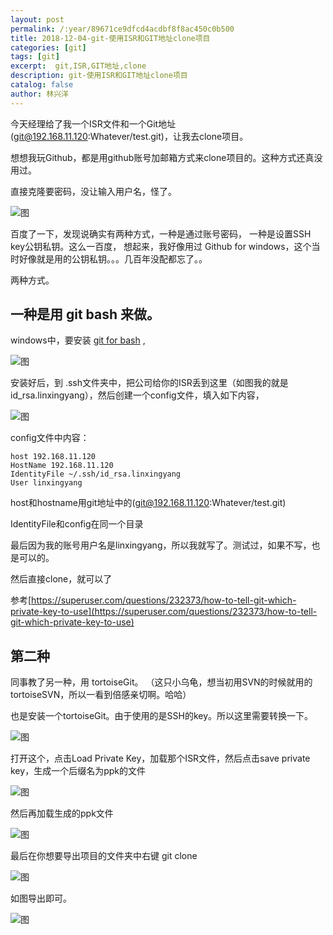 ```yaml
---
layout: post
permalink: /:year/89671ce9dfcd4acdbf8f8ac450c0b500
title: 2018-12-04-git-使用ISR和GIT地址clone项目
categories: [git]
tags: [git]
excerpt:  git,ISR,GIT地址,clone
description: git-使用ISR和GIT地址clone项目
catalog: false
author: 林兴洋
---
```



今天经理给了我一个ISR文件和一个Git地址(git@192.168.11.120:Whatever/test.git)，让我去clone项目。


想想我玩Github，都是用github账号加邮箱方式来clone项目的。这种方式还真没用过。

直接克隆要密码，没让输入用户名，怪了。

![图](https://gitee.com/linxingyang/at-2020-10-02-image/raw/master/image/G-git/image/2018-12-04/02.png)


百度了一下，发现说确实有两种方式，一种是通过账号密码， 一种是设置SSH key公钥私钥。这么一百度， 想起来，我好像用过 Github for windows，这个当时好像就是用的公钥私钥。。。几百年没配都忘了。。


两种方式。

## 一种是用 git bash 来做。 

windows中，要安装 [git for bash](https://gitforwindows.org/) ,

![图](https://gitee.com/linxingyang/at-2020-10-02-image/raw/master/image/G-git/image/2018-12-04/01.png)




安装好后，到 .ssh文件夹中，把公司给你的ISR丢到这里（如图我的就是id_rsa.linxingyang），然后创建一个config文件，填入如下内容，

![图](https://gitee.com/linxingyang/at-2020-10-02-image/raw/master/image/G-git/image/2018-12-04/03.png)


config文件中内容：

```
host 192.168.11.120
HostName 192.168.11.120
IdentityFile ~/.ssh/id_rsa.linxingyang
User linxingyang
```

host和hostname用git地址中的(git@192.168.11.120:Whatever/test.git)

IdentityFile和config在同一个目录

最后因为我的账号用户名是linxingyang，所以我就写了。测试过，如果不写，也是可以的。

然后直接clone，就可以了

参考[https://superuser.com/questions/232373/how-to-tell-git-which-private-key-to-use](https://superuser.com/questions/232373/how-to-tell-git-which-private-key-to-use)


## 第二种

同事教了另一种，用 tortoiseGit。  （这只小乌龟，想当初用SVN的时候就用的tortoiseSVN，所以一看到倍感亲切啊。哈哈）

也是安装一个tortoiseGit。由于使用的是SSH的key。所以这里需要转换一下。

![图](https://gitee.com/linxingyang/at-2020-10-02-image/raw/master/image/G-git/image/2018-12-04/04.png)


打开这个，点击Load Private Key，加载那个ISR文件，然后点击save private key，生成一个后缀名为ppk的文件

![图](https://gitee.com/linxingyang/at-2020-10-02-image/raw/master/image/G-git/image/2018-12-04/05.png)


然后再加载生成的ppk文件

![图](https://gitee.com/linxingyang/at-2020-10-02-image/raw/master/image/G-git/image/2018-12-04/06.png)


最后在你想要导出项目的文件夹中右键 git clone

![图](https://gitee.com/linxingyang/at-2020-10-02-image/raw/master/image/G-git/image/2018-12-04/07.png)

如图导出即可。

![图](https://gitee.com/linxingyang/at-2020-10-02-image/raw/master/image/G-git/image/2018-12-04/08.png)

